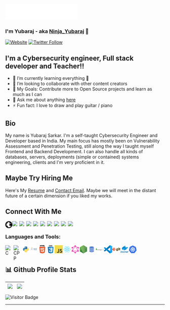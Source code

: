 <img src="assets/svg/header_en.svg"></img>

### I'm Yubaraj - aka [Ninja_Yubaraj](https://www.google.com/search?q=Ninja_Yubaraj) 👋

[![Website](https://img.shields.io/website?label=Ninja-Yubaraj.github.io&style=for-the-badge&url=https://Ninja-Yubaraj.github.io)](https://Ninja-Yubaraj.github.io)
[![Twitter Follow](https://img.shields.io/twitter/follow/YubarajSarkar?color=1DA1F2&logo=twitter&style=for-the-badge)](https://twitter.com/intent/follow?original_referer=https%3A%2F%2Fgithub.com%2FNinja-Yubaraj&screen_name=YubarajSarkar)

## I'm a Cybersecurity engineer, Full stack developer and Teacher!!
- 🌱 I’m currently learning everything 🤣
- 👯 I’m looking to collaborate with other content creators
- 🥅 My Goals: Contribute more to Open Source projects and learn as much as I can
- 💬 Ask me about anything [here][issues]
- ⚡ Fun fact: I love to draw and play guitar / piano



## Bio
My name is Yubaraj Sarkar. I'm a self-taught Cybersecurity Engineer and Developer based in India. My main focus has mostly been on Vulnerability Assessment and Penetration Testing, still along the way I taught myself Frontend and Backend Development. I can also handle all kinds of databases, servers, deployments (simple or contained) systems engineering, clients and I'm very proficient in it.

## Maybe Try Hiring Me
Here's My [Resume][website] and [Contact Email][gmail]. Maybe we will meet in the distant future of a certain dimension if you liked my works.

## Connect With Me
[<img align="left" width="22px" src="https://raw.githubusercontent.com/iconic/open-iconic/master/svg/globe.svg" />][website]
[<img align="left" width="22px" src="https://cdn.jsdelivr.net/npm/simple-icons@v3/icons/facebook.svg" />][facebook]
[<img align="left" width="22px" src="https://cdn.jsdelivr.net/npm/simple-icons@v3/icons/twitter.svg" />][twitter]
[<img align="left" width="22px" src="https://cdn.jsdelivr.net/npm/simple-icons@v3/icons/gmail.svg" />][gmail]
[<img align="left" width="22px" src="https://cdn.jsdelivr.net/npm/simple-icons@v3/icons/discord.svg" />][discord]
[<img align="left" width="22px" src="https://cdn.jsdelivr.net/npm/simple-icons@v3/icons/spotify.svg" />][spotify]
[<img align="left" width="22px" src="https://cdn.jsdelivr.net/npm/simple-icons@v3/icons/steam.svg" />][steam]
[<img align="left" width="22px" src="https://cdn.jsdelivr.net/npm/simple-icons@v3/icons/twitch.svg" />][twitch]
[<img align="left" width="22px" src="https://cdn.jsdelivr.net/npm/simple-icons@v3/icons/faceit.svg" />][faceit]
[<img align="left" width="22px" src="https://cdn.jsdelivr.net/npm/simple-icons@3.13.0/icons/origin.svg" />][origin]

<br />

### Languages and Tools:

[<img align="left" alt="C" width="26px" src="https://upload.wikimedia.org/wikipedia/commons/thumb/1/18/C_Programming_Language.svg/1200px-C_Programming_Language.svg.png" />][CheatSheetz]
[<img align="left" alt="CPP" width="26px" src="https://upload.wikimedia.org/wikipedia/commons/1/18/ISO_C%2B%2B_Logo.svg" />][CheatSheetz]
[<img align="left" alt="Python" width="26px" src="https://raw.githubusercontent.com/github/explore/80688e429a7d4ef2fca1e82350fe8e3517d3494d/topics/python/python.png" />][CheatSheetz]
[<img align="left" alt="Java" width="26px" src="https://raw.githubusercontent.com/github/explore/80688e429a7d4ef2fca1e82350fe8e3517d3494d/topics/java/java.png" />][CheatSheetz]
[<img align="left" alt="HTML5" width="26px" src="https://raw.githubusercontent.com/github/explore/80688e429a7d4ef2fca1e82350fe8e3517d3494d/topics/html/html.png" />][CheatSheetz]
[<img align="left" alt="CSS3" width="26px" src="https://raw.githubusercontent.com/github/explore/80688e429a7d4ef2fca1e82350fe8e3517d3494d/topics/css/css.png" />][CheatSheetz]
[<img align="left" alt="JavaScript" width="26px" src="https://raw.githubusercontent.com/github/explore/80688e429a7d4ef2fca1e82350fe8e3517d3494d/topics/javascript/javascript.png" />][CheatSheetz]
[<img align="left" alt="React" width="26px" src="https://raw.githubusercontent.com/github/explore/80688e429a7d4ef2fca1e82350fe8e3517d3494d/topics/react/react.png" />][CheatSheetz]
[<img align="left" alt="GraphQL" width="26px" src="https://raw.githubusercontent.com/github/explore/80688e429a7d4ef2fca1e82350fe8e3517d3494d/topics/graphql/graphql.png" />][CheatSheetz]
[<img align="left" alt="Node.js" width="26px" src="https://raw.githubusercontent.com/github/explore/80688e429a7d4ef2fca1e82350fe8e3517d3494d/topics/nodejs/nodejs.png" />][CheatSheetz]
[<img align="left" alt="SQL" width="26px" src="https://raw.githubusercontent.com/github/explore/80688e429a7d4ef2fca1e82350fe8e3517d3494d/topics/sql/sql.png" />][CheatSheetz]
[<img align="left" alt="MongoDB" width="26px" src="https://raw.githubusercontent.com/github/explore/80688e429a7d4ef2fca1e82350fe8e3517d3494d/topics/mongodb/mongodb.png" />][CheatSheetz]
[<img align="left" alt="Visual Studio Code" width="26px" src="https://raw.githubusercontent.com/github/explore/80688e429a7d4ef2fca1e82350fe8e3517d3494d/topics/visual-studio-code/visual-studio-code.png" />][CheatSheetz]
[<img align="left" alt="Git" width="26px" src="https://raw.githubusercontent.com/github/explore/80688e429a7d4ef2fca1e82350fe8e3517d3494d/topics/git/git.png" />][CheatSheetz]
[<img align="left" alt="Git" width="26px" src="https://raw.githubusercontent.com/github/explore/80688e429a7d4ef2fca1e82350fe8e3517d3494d/topics/docker/docker.png" />][CheatSheetz]
[<img align="left" alt="Git" width="26px" src="https://raw.githubusercontent.com/github/explore/80688e429a7d4ef2fca1e82350fe8e3517d3494d/topics/kubernetes/kubernetes.png" />][CheatSheetz]

<br />
<br />

## :bar_chart: Github Profile Stats

| <img align="center" src="https://github-readme-stats.vercel.app/api?username=Ninja-Yubaraj&show_icons=true&include_all_commits=true&theme=buefy&hide_border=true" /></a> | <img align="center" src="https://github-readme-stats.vercel.app/api/top-langs/?username=Ninja-Yubaraj&layout=compact&theme=buefy&hide_border=true" /></a> |
| ------------- | ------------- |

![Visitor Badge](https://visitor-badge.laobi.icu/badge?page_id=Ninja-Yubaraj)

---



[website]: https://Ninja-Yubaraj.github.io
[issues]: https://github.com/Ninja-Yubaraj/Ninja-Yubaraj/issues
[gmail]: mailto:yubarajsarkar2001@gmail.com
[github]: https://github.com/Ninja-Yubaraj
[spotify]: https://open.spotify.com/user/ci5jaqt34v0agduuwkxtyz9s5
[steam]: https://steamcommunity.com/id/Ninja_Yubaraj/
[twitch]: https://www.twitch.tv/ninja_yubaraj
[facebook]: https://www.facebook.com/yubaraj.sarkar.5
[twitter]: https://twitter.com/YubarajSarkar
[faceit]: https://www.faceit.com/en/players/NinjaYubaraj
[sololearn]: https://www.sololearn.com/profile/7861416
[CheatSheetz]: https://github.com/Ninja-Yubaraj/CheatSheetz
[discord]: Ninja_Yubaraj#4267
[origin]: Ninja_Yubaraj
